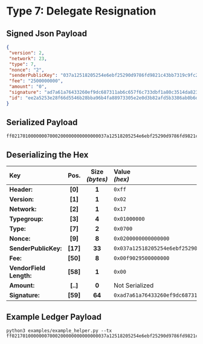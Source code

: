 
# Type 7: Delegate Resignation

## Signed Json Payload

```json
{
 "version": 2,
 "network": 23,
 "type": 7,
 "nonce": "2",
 "senderPublicKey": "037a12518205254e6ebf25290d9786fd9821c43bb7319c9fc2499c8d472809dfaf",
 "fee": "2500000000",
 "amount": "0",
 "signature": "ad7a61a76433260ef9dc687311ab6c657f6c733dbf1a80c3514da823d43226235a70a94fa1a0b8cb2f4b3d0be5011945bfbe8c8fc5b5ca0e07f6c2a37e3cf11b",
 "id": "ee2a5253e28f66d5546b28bba96b4fa88973305e2e0d3b82afd5b3386ab0b6d4"
}
```

## Serialized Payload

```shell
ff02170100000007000200000000000000037a12518205254e6ebf25290d9786fd9821c43bb7319c9fc2499c8d472809dfaf00f902950000000000ad7a61a76433260ef9dc687311ab6c657f6c733dbf1a80c3514da823d43226235a70a94fa1a0b8cb2f4b3d0be5011945bfbe8c8fc5b5ca0e07f6c2a37e3cf11b
```

## Deserializing the Hex

| Key                       | Pos.      | Size<br>_(bytes)_ | Value<br> _(hex)_     |
| :--                       | :--:      | :---------------: | :----------------     |
| **Header:**               | **[0]**   | **1**             | `0xff`                |
| **Version:**              | **[1]**   | **1**             | `0x02`                |
| **Network:**              | **[2]**   | **1**             | `0x17`                |
| **Typegroup:**            | **[3]**   | **4**             | `0x01000000`          |
| **Type:**                 | **[7]**   | **2**             | `0x0700`              |
| **Nonce:**                | **[9]**   | **8**             | `0x0200000000000000`  |
| **SenderPublicKey:**      | **[17]**  | **33**            | `0x037a12518205254e6ebf25290d9786fd9821c43bb7319c9fc2499c8d472809dfaf`    |
| **Fee:**                  | **[50]**  | **8**             | `0x00f9029500000000`  |
| **VendorField Length:**   | **[58]**  | **1**             | `0x00`                |
| **Amount:**               | **[..]**  | **0**             |  Not Serialized       |
| **Signature:**            | **[59]**  | **64**            | `0xad7a61a76433260ef9dc687311ab6c657f6c733dbf1a80c3514da823d43226235a70a94fa1a0b8cb2f4b3d0be5011945bfbe8c8fc5b5ca0e07f6c2a37e3cf11b`  |

## Example Ledger Payload

```shell
python3 examples/example_helper.py --tx ff02170100000007000200000000000000037a12518205254e6ebf25290d9786fd9821c43bb7319c9fc2499c8d472809dfaf00f902950000000000
```
